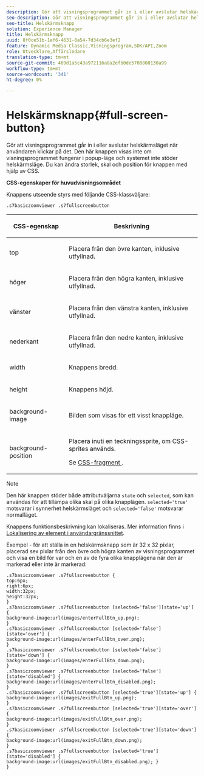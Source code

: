 ```yaml
---
description: Gör att visningsprogrammet går in i eller avslutar helskärmsläget när användaren klickar på det. Den här knappen visas inte om visningsprogrammet fungerar i popup-läge och systemet inte stöder helskärmsläge. Du kan ändra storlek, skal och position för knappen med hjälp av CSS.
seo-description: Gör att visningsprogrammet går in i eller avslutar helskärmsläget när användaren klickar på det. Den här knappen visas inte om visningsprogrammet fungerar i popup-läge och systemet inte stöder helskärmsläge. Du kan ändra storlek, skal och position för knappen med hjälp av CSS.
seo-title: Helskärmsknapp
solution: Experience Manager
title: Helskärmsknapp
uuid: 8f0ce51b-1ef6-4631-8a54-7d34cb6e3ef2
feature: Dynamic Media Classic,Visningsprogram,SDK/API,Zoom
role: Utvecklare,Affärsledare
translation-type: tm+mt
source-git-commit: 469d1a5c43a972116a8a2efb0de5708800130a99
workflow-type: tm+mt
source-wordcount: '341'
ht-degree: 0%

---
```



# Helskärmsknapp{#full-screen-button}

Gör att visningsprogrammet går in i eller avslutar helskärmsläget när användaren klickar på det. Den här knappen visas inte om visningsprogrammet fungerar i popup-läge och systemet inte stöder helskärmsläge. Du kan ändra storlek, skal och position för knappen med hjälp av CSS.

<!--<a id="section_061E550C1C1D4DB2BD663A898895B38C"></a>-->

**CSS-egenskaper för huvudvisningsområdet**

Knappens utseende styrs med följande CSS-klassväljare:

```
.s7basiczoomviewer .s7fullscreenbutton
```

<table id="table_94EE3F5BBE4547C0B4943471CEE7EDE4"> 
 <thead> 
  <tr> 
   <th colname="col1" class="entry"> <p> CSS-egenskap </p> </th> 
   <th colname="col2" class="entry"> <p>Beskrivning </p> </th> 
  </tr> 
 </thead>
 <tbody> 
  <tr> 
   <td colname="col1"> <p> <span class="codeph"> top  </span> </p> </td> 
   <td colname="col2"> <p>Placera från den övre kanten, inklusive utfyllnad. </p> </td> 
  </tr> 
  <tr> 
   <td colname="col1"> <p> <span class="codeph"> höger  </span> </p> </td> 
   <td colname="col2"> <p>Placera från den högra kanten, inklusive utfyllnad. </p> </td> 
  </tr> 
  <tr> 
   <td colname="col1"> <p> <span class="codeph"> vänster  </span> </p> </td> 
   <td colname="col2"> <p>Placera från den vänstra kanten, inklusive utfyllnad. </p> </td> 
  </tr> 
  <tr> 
   <td colname="col1"> <p> <span class="codeph"> nederkant  </span> </p> </td> 
   <td colname="col2"> <p>Placera från den nedre kanten, inklusive utfyllnad. </p> </td> 
  </tr> 
  <tr> 
   <td colname="col1"> <p> <span class="codeph"> width </span> </p> </td> 
   <td colname="col2"> <p>Knappens bredd. </p> </td> 
  </tr> 
  <tr> 
   <td colname="col1"> <p> <span class="codeph"> height  </span> </p> </td> 
   <td colname="col2"> <p>Knappens höjd. </p> </td> 
  </tr> 
  <tr> 
   <td colname="col1"> <p> <span class="codeph"> background-image  </span> </p> </td> 
   <td colname="col2"> <p>Bilden som visas för ett visst knappläge. </p> </td> 
  </tr> 
  <tr> 
   <td colname="col1"> <p> <span class="codeph"> background-position  </span> </p> </td> 
   <td colname="col2"> <p> Placera inuti en teckningssprite, om CSS-sprites används. </p> <p>Se <a href="../../../c-html5-s7-aem-asset-viewers/c-html5-20-basic-zoom-viewer-about/c-html5-20-basic-zoom-viewer-customizingviewer/c-html5-20-basic-zoom-viewer-customizingviewer.md#section-9b6d8d601cb441d08214dada7bb4eddc" format="dita" scope="local"> CSS-fragment </a>. </p> </td> 
  </tr> 
 </tbody> 
</table>

>[!NOTE]
>
>Den här knappen stöder både attributväljarna `state` och `selected`, som kan användas för att tillämpa olika skal på olika knapplägen. `selected='true'` motsvarar i synnerhet helskärmsläget och `selected='false'` motsvarar normalläget.

Knappens funktionsbeskrivning kan lokaliseras. Mer information finns i [Lokalisering av element i användargränssnittet](../../../c-html5-s7-aem-asset-viewers/c-html5-20-basic-zoom-viewer-about/c-html5-20-basic-zoom-viewer-localization.md#concept-cbfc39344c494eb7b9f6a272cff0cc74).

Exempel - för att ställa in en helskärmsknapp som är 32 x 32 pixlar, placerad sex pixlar från den övre och högra kanten av visningsprogrammet och visa en bild för var och en av de fyra olika knapplägena när den är markerad eller inte är markerad:

```
.s7basiczoomviewer .s7fullscreenbutton { 
top:6px; 
right:6px; 
width:32px; 
height:32px; 
} 
.s7basiczoomviewer .s7fullscreenbutton [selected='false'][state='up'] { 
background-image:url(images/enterFullBtn_up.png); 
} 
.s7basiczoomviewer .s7fullscreenbutton [selected='false'][state='over'] {  
background-image:url(images/enterFullBtn_over.png); 
} 
.s7basiczoomviewer .s7fullscreenbutton [selected='false'][state='down'] {  
background-image:url(images/enterFullBtn_down.png); 
} 
.s7basiczoomviewer .s7fullscreenbutton [selected='false'][state='disabled'] { 
background-image:url(images/enterFullBtn_disabled.png); 
} 
.s7basiczoomviewer .s7fullscreenbutton [selected='true'][state='up'] {  
background-image:url(images/exitFullBtn_up.png); 
} 
.s7basiczoomviewer .s7fullscreenbutton [selected='true'][state='over'] {  
background-image:url(images/exitFullBtn_over.png); 
} 
.s7basiczoomviewer .s7fullscreenbutton [selected='true'][state='down'] {  
background-image:url(images/exitFullBtn_down.png); 
} 
.s7basiczoomviewer .s7fullscreenbutton [selected='true'][state='disabled'] {  
background-image:url(images/exitFullBtn_disabled.png); } 
}
```

